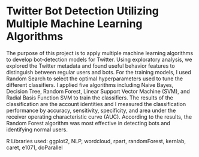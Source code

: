 # Twitter Bot Detection Utilizing Multiple Machine Learning Algorithms

The purpose of this project is to apply multiple machine learning algorithms to develop bot-detection
models for Twitter. Using exploratory analysis, we explored the Twitter metadata and found useful
behavior features to distinguish between regular users and bots. For the training models, I used Random
Search to select the optimal hyperparameters used to tune the different classifiers. I applied five
algorithms including Naive Bayes, Decision Tree, Random Forest, Linear Support Vector Machine
(SVM), and Radial Basis Function SVM to train the classifiers. The results of the classification are the
account identities and I measured the classification performance by accuracy, sensitivity, specificity,
and area under the receiver operating characteristic curve (AUC). According to the results, the Random
Forest algorithm was most effective in detecting bots and identifying normal users.

R Libraries used: ggplot2, NLP, wordcloud, rpart, randomForest, kernlab, caret, e1071, doParallel
